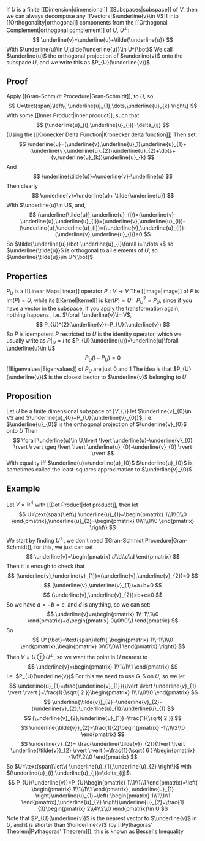 If $U$ is a finite [[Dimension|dimensional]] [[Subspaces|subspace]] of $V$, then we can always decompose any [[Vectors|$\underline{v}\in V$]] into [[Orthogonality|orthogonal]] components from the [[Orthogonal Complement|orthogonal complement]] of $U$, $U^{\bot}$:
$$
\underline{v}=\underline{u}+\tilde{\underline{u}}
$$
With $\underline{u}\in U,\tilde{\underline{u}}\in U^{\bot}$
We call $\underline{u}$ the orthogonal projection of $\underline{v}$ onto the subspace $U$, and we write this as $P_{U}(\underline{v})$
## Proof
Apply [[Gran-Schmidt Procedure|Gran-Schmidt]], to $U$, so
$$
U=\text{span}\left\{ \underline{u}_{1},\dots,\underline{u}_{k} \right\}
$$
With some [[Inner Product|inner product]], such that
$$
(\underline{u}_{i},\underline{u}_{j})=\delta_{ij}
$$
(Using the [[Kronecker Delta Function|Kronecker delta function]])
Then set:
$$
\underline{u}=(\underline{v},\underline{u}_1)\underline{u}_{1}+(\underline{v},\underline{u}_{2})\underline{u}_{2}+\dots+(v,\underline{u}_{k})\underline{u}_{k}
$$
And
$$
\underline{\tilde{u}}=\underline{v}-\underline{u}
$$
Then clearly
$$
\underline{v}=\underline{u}+ \tilde{\underline{u}}
$$
WIth $\underline{u}\in U$, and,
$$
(\underline{\tilde{u}},\underline{u}_{i})=(\underline{v}-\underline{u},\underline{u}_{i})=(\underline{v},\underline{u}_{i})-(\underline{u},\underline{u}_{i})=(\underline{v},\underline{u}_{i})-(\underline{v},\underline{u}_{i})=0
$$
So $\tilde{\underline{u}}\bot \underline{u}_{i}\forall i=1\dots k$ so $\underline{\tilde{u}}$ is orthogonal to all elements of $U$, so $\underline{\tilde{u}}\in U^{\bot}$
## Properties
$P_{U}$ is a [[Linear Maps|linear]] operator $P:V\to V$
The [[image|image]] of $P$ is $\text{Im}(P)=U$, while its [[Kernel|kernel]] is $\text{ker}(P)=U^{\bot}$
$P_{U}^{2}=P_{U}$, since if you have a vector in the subspace, if you apply the transformation again, nothing happens , i.e. $\forall \underline{v}\in V$,
$$
P_{U}^{2}(\underline{v})=P_{U}(\underline{v})
$$
So $P$ is idempotent
$P$ restricted to $U$ is the identity operator, which we usually write as $P|_{U}=I$ to $P_{U}(\underline{u})=\underline{u}\forall \underline{u}\in U$
$$
P_{U}(I-P_{U})=0
$$
[[Eigenvalues|Eigenvalues]] of $P_{U}$ are just $0$ and $1$
The idea is that $P_{U}(\underline{v})$ is the closest bector to $\underline{v}$ belonging to $U$
## Proposition
Let $U$ be a finite dimensional subspace of $\left\{ V,(,) \right\}$ let $\underline{v}_{0}\in V$ and $\underline{u}_{0}=P_{U}(\underline{v}_{0})$, i.e. $\underline{u}_{0}$ is the orthogonal projection of $\underline{v}_{0}$ onto $U$
Then
$$
\forall \underline{u}\in U,\lvert \lvert \underline{u}-\underline{v}_{0} \rvert \rvert \geq \lvert \lvert \underline{u}_{0}-\underline{v}_{0} \rvert \rvert 
$$
With equality iff $\underline{u}=\underline{u}_{0}$
$\underline{u}_{0}$ is sometimes called the least-squares approximation to $\underline{v}_{0}$
## Example
Let $V=\mathbb{R}^{4}$ with [[Dot Product|dot product]], then let 
$$
U=\text{span}\left\{ \underline{u}_{1}=\begin{pmatrix}
1\\1\\0\\0
\end{pmatrix},\underline{u}_{2}=\begin{pmatrix}
0\\1\\1\\0
\end{pmatrix} \right\}
$$
 
We start by finding $U^{\bot}$, we don't need [[Gran-Schmidt Procedure|Gran-Schmidt]], for this, we just can set
$$
\underline{v}=\begin{pmatrix}
a\\b\\c\\d
\end{pmatrix}
$$
Then it is enough to check that
$$
(\underline{v},\underline{v}_{1})=(\underline{v},\underline{v}_{2})=0
$$
$$
(\underline{v},\underline{v}_{1})=a+b=0
$$
$$
 (\underline{v},\underline{v}_{2})=b+c=0
$$
So we have $a=-b=c$, and $d$ is anything, so we can set:
$$
\underline{v}=a\begin{pmatrix}
1\\-1\\1\\0
\end{pmatrix}+d\begin{pmatrix}
0\\0\\0\\1
\end{pmatrix}
$$
So
$$
U^{\bot}=\text{span}\left\{ \begin{pmatrix}
1\\-1\\1\\0
\end{pmatrix},\begin{pmatrix}
0\\0\\0\\1
\end{pmatrix} \right\}
$$
Then $V=U\oplus U^{\bot}$, so we want the point in $U$ nearest to 
$$
\underline{v}=\begin{pmatrix}
1\\1\\1\\1
\end{pmatrix}
$$
I.e. $P_{U}(\underline{v})$
For this we need to use G-S on $U$, so we let
$$
\underline{u}_{1}=\frac{\underline{v}_{1}}{\lvert \lvert \underline{v}_{1} \rvert \rvert }=\frac{1}{\sqrt{ 2 }}\begin{pmatrix}
1\\1\\0\\0
\end{pmatrix}
$$
$$
\underline{\tilde{v}}_{2}=\underline{v}_{2}-(\underline{v}_{2},\underline{u}_{1})\underline{u}_{1}
$$
$$
(\underline{v}_{2},\underline{u}_{1})=\frac{1}{\sqrt{ 2 }}
$$
$$
\underline{\tilde{v}}_{2}=\frac{1}{2}\begin{pmatrix}
-1\\1\\2\\0
\end{pmatrix}
$$
$$
\underline{v}_{2}= \frac{\underline{\tilde{v}}_{2}}{\lvert \lvert \underline{\tilde{v}}_{2} \rvert \rvert }=\frac{1}{\sqrt{ 6 }}\begin{pmatrix}
-1\\1\\2\\0
\end{pmatrix}
$$
So $U=\text{span}\left\{ \underline{u}_{1},\underline{u}_{2} \right\}$ with $(\underline{u}_{i},\underline{u}_{j})=\delta_{ij}$:
$$
P_{U}(\underline{v})=P_{U}\begin{pmatrix}
1\\1\\1\\1
\end{pmatrix}=\left( \begin{pmatrix}
1\\1\\1\\1
\end{pmatrix}, \underline{u}_{1} \right)\underline{u}_{1}+\left(  \begin{pmatrix}
1\\1\\1\\1
\end{pmatrix},\underline{u}_{2} \right)\underline{u}_{2}=\frac{1}{3}\begin{pmatrix}
2\\4\\2\\0
\end{pmatrix}\in U
$$
Note that $P_{U}(\underline{v})$ is the nearest vector to $\underline{v}$ in $U$, and it is shorter than $\underline{v}$ (by [[Pythagoras' Theorem|Pythagoras' Theorem]]), this is known as Bessel's Inequality

